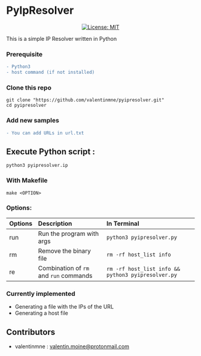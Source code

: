 

# PyIpResolver



<center>

[![License: MIT](https://img.shields.io/badge/License-MIT-yellow.svg)](https://opensource.org/licenses/MIT)

</center>

This is a simple IP Resolver written in Python


### Prerequisite

```diff
- Python3
- host command (if not installed)
```

### Clone this repo

```
git clone "https://github.com/valentinmne/pyipresolver.git"
cd pyipresolver
```

### Add new samples
```diff
- You can add URLs in url.txt
```
## Execute Python script :

```
python3 pyipresolver.ip
```

### With Makefile
```
make <OPTION>
```
### Options:  

Options | Description | In Terminal
:-|:-|:-|
run | Run the program with args | ```python3 pyipresolver.py```
rm | Remove the binary file | ```rm -rf host_list info```
re | Combination of ```rm``` and ```run``` commands | ```rm -rf host_list info && python3 pyipresolver.py ```

### Currently implemented

- Generating a file with the IPs of the URL
- Generating a host file



## Contributors

- valentinmne : valentin.moine@protonmail.com